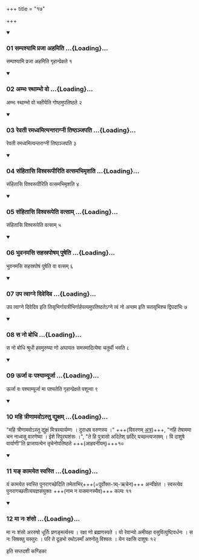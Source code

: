 +++
title = "१७"

+++

<div class="js_include" includetitle="true" newlevelforh1="3" unfilled="" url="/vedAH_yajuH/taittirIyam/sUtram/ApastambaH/shrautam/vishvAsa-prastutiH/06/17/01_sampashyAmi_prajA_ahamiti.md">
<details open><summary><h3>01 सम्पश्यामि प्रजा अहमिति ...{Loading}...</h3></summary>

सम्पश्यामि प्रजा अहमिति गृहान्प्रेक्षते १
</details>
</div>

<div class="js_include collapsed" newlevelforh1="4" title="सर्वाष् टीकाः" url="/vedAH_yajuH/taittirIyam/sUtram/ApastambaH/shrautam/sarvASh_TIkAH/06/17/01_sampashyAmi_prajA_ahamiti.md"> </div>



<div class="js_include collapsed" newlevelforh1="4" title="मूलम्" url="/vedAH_yajuH/taittirIyam/sUtram/ApastambaH/shrautam/mUlam/06/17/01_sampashyAmi_prajA_ahamiti.md"> </div>


<div class="js_include" includetitle="true" newlevelforh1="3" unfilled="" url="/vedAH_yajuH/taittirIyam/sUtram/ApastambaH/shrautam/vishvAsa-prastutiH/06/17/02_ambhaH_sthAmbho_vo.md">
<details open><summary><h3>02 अम्भः स्थाम्भो वो ...{Loading}...</h3></summary>

अम्भः स्थाम्भो वो भक्षीयेति गोष्ठमुपतिष्ठते २
</details>
</div>

<div class="js_include collapsed" newlevelforh1="4" title="सर्वाष् टीकाः" url="/vedAH_yajuH/taittirIyam/sUtram/ApastambaH/shrautam/sarvASh_TIkAH/06/17/02_ambhaH_sthAmbho_vo.md"> </div>



<div class="js_include collapsed" newlevelforh1="4" title="मूलम्" url="/vedAH_yajuH/taittirIyam/sUtram/ApastambaH/shrautam/mUlam/06/17/02_ambhaH_sthAmbho_vo.md"> </div>


<div class="js_include" includetitle="true" newlevelforh1="3" unfilled="" url="/vedAH_yajuH/taittirIyam/sUtram/ApastambaH/shrautam/vishvAsa-prastutiH/06/17/03_revatI_ramadhvamityantarAgnI_tiShThanjapati.md">
<details open><summary><h3>03 रेवती रमध्वमित्यन्तराग्नी तिष्ठञ्जपति ...{Loading}...</h3></summary>

रेवती रमध्वमित्यन्तराग्नी तिष्ठञ्जपति ३
</details>
</div>

<div class="js_include collapsed" newlevelforh1="4" title="सर्वाष् टीकाः" url="/vedAH_yajuH/taittirIyam/sUtram/ApastambaH/shrautam/sarvASh_TIkAH/06/17/03_revatI_ramadhvamityantarAgnI_tiShThanjapati.md"> </div>



<div class="js_include collapsed" newlevelforh1="4" title="मूलम्" url="/vedAH_yajuH/taittirIyam/sUtram/ApastambaH/shrautam/mUlam/06/17/03_revatI_ramadhvamityantarAgnI_tiShThanjapati.md"> </div>


<div class="js_include" includetitle="true" newlevelforh1="3" unfilled="" url="/vedAH_yajuH/taittirIyam/sUtram/ApastambaH/shrautam/vishvAsa-prastutiH/06/17/04_saMhitAsi_vishvarUpIriti_vatsamabhimRshati.md">
<details open><summary><h3>04 संहितासि विश्वरूपीरिति वत्समभिमृशति ...{Loading}...</h3></summary>

संहितासि विश्वरूपीरिति वत्समभिमृशति ४
</details>
</div>

<div class="js_include collapsed" newlevelforh1="4" title="सर्वाष् टीकाः" url="/vedAH_yajuH/taittirIyam/sUtram/ApastambaH/shrautam/sarvASh_TIkAH/06/17/04_saMhitAsi_vishvarUpIriti_vatsamabhimRshati.md"> </div>



<div class="js_include collapsed" newlevelforh1="4" title="मूलम्" url="/vedAH_yajuH/taittirIyam/sUtram/ApastambaH/shrautam/mUlam/06/17/04_saMhitAsi_vishvarUpIriti_vatsamabhimRshati.md"> </div>


<div class="js_include" includetitle="true" newlevelforh1="3" unfilled="" url="/vedAH_yajuH/taittirIyam/sUtram/ApastambaH/shrautam/vishvAsa-prastutiH/06/17/05_saMhitAsi_vishvarUpeti_vatsAm.md">
<details open><summary><h3>05 संहितासि विश्वरूपेति वत्साम् ...{Loading}...</h3></summary>

संहितासि विश्वरूपेति वत्साम् ५
</details>
</div>

<div class="js_include collapsed" newlevelforh1="4" title="सर्वाष् टीकाः" url="/vedAH_yajuH/taittirIyam/sUtram/ApastambaH/shrautam/sarvASh_TIkAH/06/17/05_saMhitAsi_vishvarUpeti_vatsAm.md"> </div>



<div class="js_include collapsed" newlevelforh1="4" title="मूलम्" url="/vedAH_yajuH/taittirIyam/sUtram/ApastambaH/shrautam/mUlam/06/17/05_saMhitAsi_vishvarUpeti_vatsAm.md"> </div>


<div class="js_include" includetitle="true" newlevelforh1="3" unfilled="" url="/vedAH_yajuH/taittirIyam/sUtram/ApastambaH/shrautam/vishvAsa-prastutiH/06/17/06_bhuvanamasi_sahasrapoSham_puSheti.md">
<details open><summary><h3>06 भुवनमसि सहस्रपोषम् पुषेति ...{Loading}...</h3></summary>

भुवनमसि सहस्रपोषं पुषेति वा वत्सम् ६
</details>
</div>

<div class="js_include collapsed" newlevelforh1="4" title="सर्वाष् टीकाः" url="/vedAH_yajuH/taittirIyam/sUtram/ApastambaH/shrautam/sarvASh_TIkAH/06/17/06_bhuvanamasi_sahasrapoSham_puSheti.md"> </div>



<div class="js_include collapsed" newlevelforh1="4" title="मूलम्" url="/vedAH_yajuH/taittirIyam/sUtram/ApastambaH/shrautam/mUlam/06/17/06_bhuvanamasi_sahasrapoSham_puSheti.md"> </div>


<div class="js_include" includetitle="true" newlevelforh1="3" unfilled="" url="/vedAH_yajuH/taittirIyam/sUtram/ApastambaH/shrautam/vishvAsa-prastutiH/06/17/07_upa_tvAgne_divediva.md">
<details open><summary><h3>07 उप त्वाग्ने दिवेदिव ...{Loading}...</h3></summary>

उप त्वाग्ने दिवेदिव इति तिसृभिर्गायत्रीभिर्गार्हपत्यमुपतिष्ठतेऽग्ने त्वं नो अन्तम इति चतसृभिश्च द्विपदाभिः ७
</details>
</div>

<div class="js_include collapsed" newlevelforh1="4" title="सर्वाष् टीकाः" url="/vedAH_yajuH/taittirIyam/sUtram/ApastambaH/shrautam/sarvASh_TIkAH/06/17/07_upa_tvAgne_divediva.md"> </div>



<div class="js_include collapsed" newlevelforh1="4" title="मूलम्" url="/vedAH_yajuH/taittirIyam/sUtram/ApastambaH/shrautam/mUlam/06/17/07_upa_tvAgne_divediva.md"> </div>


<div class="js_include" includetitle="true" newlevelforh1="3" unfilled="" url="/vedAH_yajuH/taittirIyam/sUtram/ApastambaH/shrautam/vishvAsa-prastutiH/06/17/08_sa_no_bodhi.md">
<details open><summary><h3>08 स नो बोधि ...{Loading}...</h3></summary>

स नो बोधि श्रुधी हवमुरुष्या णो अघायतः समस्मादित्येषा चतुर्थी भवति ८
</details>
</div>

<div class="js_include collapsed" newlevelforh1="4" title="सर्वाष् टीकाः" url="/vedAH_yajuH/taittirIyam/sUtram/ApastambaH/shrautam/sarvASh_TIkAH/06/17/08_sa_no_bodhi.md"> </div>



<div class="js_include collapsed" newlevelforh1="4" title="मूलम्" url="/vedAH_yajuH/taittirIyam/sUtram/ApastambaH/shrautam/mUlam/06/17/08_sa_no_bodhi.md"> </div>


<div class="js_include" includetitle="true" newlevelforh1="3" unfilled="" url="/vedAH_yajuH/taittirIyam/sUtram/ApastambaH/shrautam/vishvAsa-prastutiH/06/17/09_UrjA_vaH_pashyAmyUrjA.md">
<details open><summary><h3>09 ऊर्जा वः पश्याम्यूर्जा ...{Loading}...</h3></summary>

ऊर्जा वः पश्याम्यूर्जा मा पश्यतेति गृहान्प्रेक्षते पशून्वा ९
</details>
</div>

<div class="js_include collapsed" newlevelforh1="4" title="सर्वाष् टीकाः" url="/vedAH_yajuH/taittirIyam/sUtram/ApastambaH/shrautam/sarvASh_TIkAH/06/17/09_UrjA_vaH_pashyAmyUrjA.md"> </div>



<div class="js_include collapsed" newlevelforh1="4" title="मूलम्" url="/vedAH_yajuH/taittirIyam/sUtram/ApastambaH/shrautam/mUlam/06/17/09_UrjA_vaH_pashyAmyUrjA.md"> </div>


<div class="js_include" includetitle="true" newlevelforh1="3" unfilled="" url="/vedAH_yajuH/taittirIyam/sUtram/ApastambaH/shrautam/vishvAsa-prastutiH/06/17/10_mahi_trINAmavo-stu_dyuxam.md">
<details open><summary><h3>10 महि त्रीणामवोऽस्तु द्युक्षम् ...{Loading}...</h3></summary>

"महि त्रीणामवोऽस्तु द्युक्षं मित्रस्यार्यम्णः । दुराधष वरुणस्य ।" +++(विवरणम् [अत्र](../../../../../../../mantraH/AdityaH/paravastu-saama/mahi-trINAm.md))+++, "नहि तेषाममा चन नाध्वसु वारणेष्वा । ईशे रिपुरघशंसः ।", "ते हि पुत्रासो अदितेश् छर्दिर् यच्छन्त्यजस्रम् । वि दाशुषे वार्याणी"ति प्राजापत्येन तृचेनोपतिष्ठते +++(आहवनीयम्)+++१०  

</details>
</div>

<div class="js_include collapsed" newlevelforh1="4" title="सर्वाष् टीकाः" url="/vedAH_yajuH/taittirIyam/sUtram/ApastambaH/shrautam/sarvASh_TIkAH/06/17/10_mahi_trINAmavo-stu_dyuxam.md"> </div>



<div class="js_include collapsed" newlevelforh1="4" title="मूलम्" url="/vedAH_yajuH/taittirIyam/sUtram/ApastambaH/shrautam/mUlam/06/17/10_mahi_trINAmavo-stu_dyuxam.md"> </div>


<div class="js_include" includetitle="true" newlevelforh1="3" unfilled="" url="/vedAH_yajuH/taittirIyam/sUtram/ApastambaH/shrautam/vishvAsa-prastutiH/06/17/11_ya~N_kAmayeta_svasti.md">
<details open><summary><h3>11 यङ् कामयेत स्वस्ति ...{Loading}...</h3></summary>

यं कामयेत स्वस्ति पुनरागच्छेदिति तमेताभिर्+++(=पूर्वोक्त-त्र्य्-ऋचेन)+++ अन्वीक्षेत । स्वस्त्येव पुनरागच्छतीत्ययज्ञसंयुक्तः +++(नाम न यजमानस्यैव)+++ कल्पः ११  

</details>
</div>

<div class="js_include collapsed" newlevelforh1="4" title="सर्वाष् टीकाः" url="/vedAH_yajuH/taittirIyam/sUtram/ApastambaH/shrautam/sarvASh_TIkAH/06/17/11_ya~N_kAmayeta_svasti.md"> </div>



<div class="js_include collapsed" newlevelforh1="4" title="मूलम्" url="/vedAH_yajuH/taittirIyam/sUtram/ApastambaH/shrautam/mUlam/06/17/11_ya~N_kAmayeta_svasti.md"> </div>


<div class="js_include" includetitle="true" newlevelforh1="3" unfilled="" url="/vedAH_yajuH/taittirIyam/sUtram/ApastambaH/shrautam/vishvAsa-prastutiH/06/17/12_mA_naH_shaMso.md">
<details open><summary><h3>12 मा नः शंसो ...{Loading}...</h3></summary>

मा नः शंसो अररुषो धूर्तिः प्रणङ्मर्त्यस्य । रक्षा णो ब्रह्मणस्पते । यो रेवान्यो अमीवहा वसुवित्पुष्टिवर्धनः । स नः सिषक्तु यस्तुरः । परि ते दूडभो रथोऽस्माँ अश्नोतु विश्वतः । येन रक्षसि दाशुषः १२
</details>
</div>

<div class="js_include collapsed" newlevelforh1="4" title="सर्वाष् टीकाः" url="/vedAH_yajuH/taittirIyam/sUtram/ApastambaH/shrautam/sarvASh_TIkAH/06/17/12_mA_naH_shaMso.md"> </div>



<div class="js_include collapsed" newlevelforh1="4" title="मूलम्" url="/vedAH_yajuH/taittirIyam/sUtram/ApastambaH/shrautam/mUlam/06/17/12_mA_naH_shaMso.md"> </div>





  
इति सप्तदशी कण्डिका 
